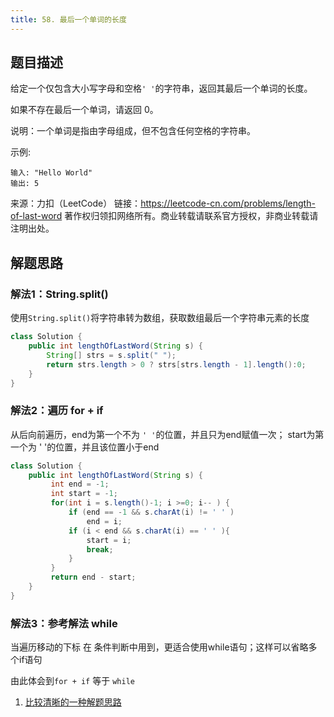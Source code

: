 ```yaml
---
title: 58. 最后一个单词的长度
---
```


## 题目描述

给定一个仅包含大小写字母和空格`' '`的字符串，返回其最后一个单词的长度。

如果不存在最后一个单词，请返回 0。

说明：一个单词是指由字母组成，但不包含任何空格的字符串。

示例:
```
输入: "Hello World"
输出: 5
```
来源：力扣（LeetCode）
链接：https://leetcode-cn.com/problems/length-of-last-word
著作权归领扣网络所有。商业转载请联系官方授权，非商业转载请注明出处。

## 解题思路

### 解法1：String.split()

使用`String.split()`将字符串转为数组，获取数组最后一个字符串元素的长度

```java
class Solution {
    public int lengthOfLastWord(String s) {
        String[] strs = s.split(" ");
        return strs.length > 0 ? strs[strs.length - 1].length():0; 
    }
}
```

### 解法2：遍历 for + if

从后向前遍历，end为第一个不为 `' '`的位置，并且只为end赋值一次；
start为第一个为 ' '的位置，并且该位置小于end


```java
class Solution {
    public int lengthOfLastWord(String s) {
         int end = -1;
         int start = -1;
         for(int i = s.length()-1; i >=0; i-- ) {
             if (end == -1 && s.charAt(i) != ' ' ) 
                 end = i;
             if (i < end && s.charAt(i) == ' ' ){
                 start = i;
                 break;
             }             
         }    
         return end - start;
    }
}
```

### 解法3：参考解法 while

当遍历移动的下标 在 条件判断中用到，更适合使用while语句；这样可以省略多个if语句

由此体会到`for + if` 等于 `while`

1. [比较清晰的一种解题思路](https://leetcode-cn.com/problems/length-of-last-word/solution/hua-jie-suan-fa-58-zui-hou-yi-ge-dan-ci-de-chang-d/)